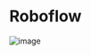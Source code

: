 # Roboflow
![image](https://user-images.githubusercontent.com/97594112/204785804-42d4ca15-8436-4313-91bf-c0a9c68f2f4a.png)
